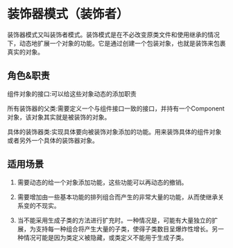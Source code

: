# 装饰器模式（装饰者）

装饰器模式又叫装饰者模式。装饰模式是在不必改变原类文件和使用继承的情况下，动态地扩展一个对象的功能。它是通过创建一个包装对象，也就是装饰来包裹真实的对象。

## 角色&职责
组件对象的接口:可以给这些对象动态的添加职责

所有装饰器的父类:需要定义一个与组件接口一致的接口，并持有一个Component对象，该对象其实就是被装饰的对象。

具体的装饰器类:实现具体要向被装饰对象添加的功能。用来装饰具体的组件对象或者另外一个具体的装饰器对象。

## 适用场景 
   1. 需要动态的给一个对象添加功能，这些功能可以再动态的撤销。 
   
   2. 需要增加由一些基本功能的排列组合而产生的非常大量的功能，从而使继承关系变的不现实。
   
   3. 当不能采用生成子类的方法进行扩充时。一种情况是，可能有大量独立的扩展，为支持每一种组合将产生大量的子类，使得子类数目呈爆炸性增长。另一种情况可能是因为类定义被隐藏，或类定义不能用于生成子类。